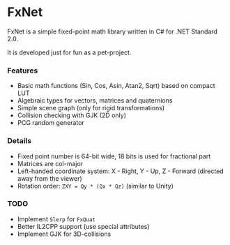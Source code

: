 # FxNet

FxNet is a simple fixed-point math library written in C# for .NET Standard 2.0.

It is developed just for fun as a pet-project.

### Features

- Basic math functions (Sin, Cos, Asin, Atan2, Sqrt)  based on compact LUT
- Algebraic types for vectors, matrices and quaternions
- Simple scene graph (only for rigid transformations)
- Collision checking with GJK (2D only)
- PCG random generator

### Details

- Fixed point number is 64-bit wide, 18 bits is used for fractional part
- Matrices are col-major
- Left-handed coordinate system: X - Right, Y - Up, Z - Forward (directed away from the viewer)
- Rotation order: `ZXY = Qy * (Qx * Qz)` (similar to Unity)

### TODO

- Implement `Slerp` for `FxQuat`
- Better IL2CPP support (use special attributes)
- Implement GJK for 3D-collisions
